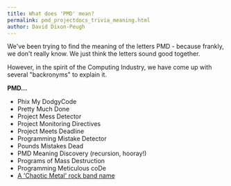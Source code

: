 ```yaml
---
title: What does 'PMD' mean?
permalink: pmd_projectdocs_trivia_meaning.html
author: David Dixon-Peugh
---
```


We've been trying to find the meaning of the letters PMD - because frankly, we don't
really know.  We just think the letters sound good together.

However, in the spirit of the Computing Industry, we have come up with several "backronyms" to explain it.

**PMD...**

*   Phix My DodgyCode
*   Pretty Much Done
*   Project Mess Detector
*   Project Monitoring Directives
*   Project Meets Deadline
*   Programming Mistake Detector
*   Pounds Mistakes Dead
*   PMD Meaning Discovery (recursion, hooray!)
*   Programs of Mass Destruction
*   Programming Meticulous coDe
*   [A 'Chaotic Metal' rock band name](http://www.myspace.com/prettymarydies)
